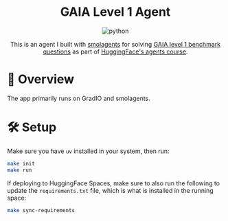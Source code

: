 <!---
---
title: GAIA Level 1 Agent
emoji: 🕵🏻‍♂️
colorFrom: blue
colorTo: indigo
sdk: gradio
sdk_version: 5.25.2
app_file: app.py
pinned: false
hf_oauth: true
# optional, default duration is 8 hours/480 minutes. Max duration is 30 days/43200 minutes.
hf_oauth_expiration_minutes: 480
---
-->

<div align="center">

# GAIA Level 1 Agent

![python](https://img.shields.io/badge/python-3.11-blue)

This is an agent I built with [smolagents](https://huggingface.co/docs/smolagents/en/index) for solving [GAIA level 1 benchmark questions](https://huggingface.co/spaces/gaia-benchmark/leaderboard) as part of [HuggingFace's agents course](https://huggingface.co/learn/agents-course/unit0/onboarding).

</div>

# 📄 Overview

The app primarily runs on GradIO and smolagents.

# 🛠 Setup

Make sure you have `uv` installed in your system, then run:
```bash
make init
make run
```
If deploying to HuggingFace Spaces, make sure to also run the following to update the `requirements.txt` file, which is what is installed in the running space:
```bash
make sync-requirements
```
